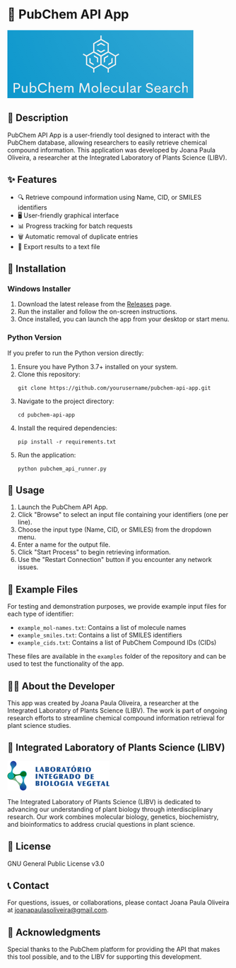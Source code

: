 # 🧪 PubChem API App

![PubChem API App Logo](logo.png)

## 📝 Description

PubChem API App is a user-friendly tool designed to interact with the PubChem database, allowing researchers to easily retrieve chemical compound information. This application was developed by Joana Paula Oliveira, a researcher at the Integrated Laboratory of Plants Science (LIBV).

## ✨ Features

- 🔍 Retrieve compound information using Name, CID, or SMILES identifiers
- 🖥️ User-friendly graphical interface
- 📊 Progress tracking for batch requests
- 🗑️ Automatic removal of duplicate entries
- 💾 Export results to a text file

## 🚀 Installation

### Windows Installer

1. Download the latest release from the [Releases](https://github.com/yourusername/pubchem-api-app/releases) page.
2. Run the installer and follow the on-screen instructions.
3. Once installed, you can launch the app from your desktop or start menu.

### Python Version

If you prefer to run the Python version directly:

1. Ensure you have Python 3.7+ installed on your system.
2. Clone this repository:
   ```
   git clone https://github.com/yourusername/pubchem-api-app.git
   ```
3. Navigate to the project directory:
   ```
   cd pubchem-api-app
   ```
4. Install the required dependencies:
   ```
   pip install -r requirements.txt
   ```
5. Run the application:
   ```
   python pubchem_api_runner.py
   ```

## 🔧 Usage

1. Launch the PubChem API App.
2. Click "Browse" to select an input file containing your identifiers (one per line).
3. Choose the input type (Name, CID, or SMILES) from the dropdown menu.
4. Enter a name for the output file.
5. Click "Start Process" to begin retrieving information.
6. Use the "Restart Connection" button if you encounter any network issues.

## 📁 Example Files

For testing and demonstration purposes, we provide example input files for each type of identifier:

- `example_mol-names.txt`: Contains a list of molecule names
- `example_smiles.txt`: Contains a list of SMILES identifiers
- `example_cids.txt`: Contains a list of PubChem Compound IDs (CIDs)

These files are available in the `examples` folder of the repository and can be used to test the functionality of the app.

## 👩‍🔬 About the Developer

This app was created by Joana Paula Oliveira, a researcher at the Integrated Laboratory of Plants Science (LIBV). The work is part of ongoing research efforts to streamline chemical compound information retrieval for plant science studies.

## 🌿 Integrated Laboratory of Plants Science (LIBV)

![LIBV Logo](libv_logo.png)

The Integrated Laboratory of Plants Science (LIBV) is dedicated to advancing our understanding of plant biology through interdisciplinary research. Our work combines molecular biology, genetics, biochemistry, and bioinformatics to address crucial questions in plant science.

## 📄 License

GNU General Public License v3.0

## 📞 Contact

For questions, issues, or collaborations, please contact Joana Paula Oliveira at joanapaulasoliveira@gmail.com.

## 🙏 Acknowledgments

Special thanks to the PubChem platform for providing the API that makes this tool possible, and to the LIBV for supporting this development.